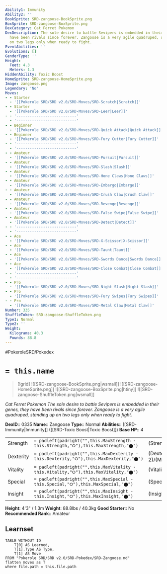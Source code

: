 ```yaml
---
Ability1: Immunity
Ability2: ''
BookSprite: SRD-zangoose-BookSprite.png
BoxSprite: SRD-zangoose-BoxSprite.png
DexCategory: Cat Ferret Pokemon
DexDescription: The sole desire to battle Sevipers is embedded in their genes, they
  have been rivals since forever. Zangoose is a very agile quadruped, standing up
  on two legs only when ready to fight.
EventAbilities: ''
Evolutions: []
GenderType: ''
Height:
  Feet: 4.3
  Meters: 1.3
HiddenAbility: Toxic Boost
HomeSprite: SRD-zangoose-HomeSprite.png
Image: zangoose.png
Legendary: 'No'
Moves:
- - Starter
  - '[[Pokerole SRD/SRD v2.0/SRD-Moves/SRD-Scratch|Scratch]]'
- - Starter
  - '[[Pokerole SRD/SRD v2.0/SRD-Moves/SRD-Leer|Leer]]'
- - '---------------------------'
  - '---------------------------'
- - Beginner
  - '[[Pokerole SRD/SRD v2.0/SRD-Moves/SRD-Quick Attack|Quick Attack]]'
- - Beginner
  - '[[Pokerole SRD/SRD v2.0/SRD-Moves/SRD-Fury Cutter|Fury Cutter]]'
- - '---------------------------'
  - '---------------------------'
- - Amateur
  - '[[Pokerole SRD/SRD v2.0/SRD-Moves/SRD-Pursuit|Pursuit]]'
- - Amateur
  - '[[Pokerole SRD/SRD v2.0/SRD-Moves/SRD-Slash|Slash]]'
- - Amateur
  - '[[Pokerole SRD/SRD v2.0/SRD-Moves/SRD-Hone Claws|Hone Claws]]'
- - Amateur
  - '[[Pokerole SRD/SRD v2.0/SRD-Moves/SRD-Embargo|Embargo]]'
- - Amateur
  - '[[Pokerole SRD/SRD v2.0/SRD-Moves/SRD-Crush Claw|Crush Claw]]'
- - Amateur
  - '[[Pokerole SRD/SRD v2.0/SRD-Moves/SRD-Revenge|Revenge]]'
- - Amateur
  - '[[Pokerole SRD/SRD v2.0/SRD-Moves/SRD-False Swipe|False Swipe]]'
- - Amateur
  - '[[Pokerole SRD/SRD v2.0/SRD-Moves/SRD-Detect|Detect]]'
- - '---------------------------'
  - '---------------------------'
- - Ace
  - '[[Pokerole SRD/SRD v2.0/SRD-Moves/SRD-X-Scissor|X-Scissor]]'
- - Ace
  - '[[Pokerole SRD/SRD v2.0/SRD-Moves/SRD-Taunt|Taunt]]'
- - Ace
  - '[[Pokerole SRD/SRD v2.0/SRD-Moves/SRD-Swords Dance|Swords Dance]]'
- - Ace
  - '[[Pokerole SRD/SRD v2.0/SRD-Moves/SRD-Close Combat|Close Combat]]'
- - '---------------------------'
  - '---------------------------'
- - Pro
  - '[[Pokerole SRD/SRD v2.0/SRD-Moves/SRD-Night Slash|Night Slash]]'
- - Pro
  - '[[Pokerole SRD/SRD v2.0/SRD-Moves/SRD-Fury Swipes|Fury Swipes]]'
- - Pro
  - '[[Pokerole SRD/SRD v2.0/SRD-Moves/SRD-Metal Claw|Metal Claw]]'
Number: 335
ShuffleToken: SRD-zangoose-ShuffleToken.png
Type1: Normal
Type2: ''
Weight:
  Kilograms: 40.3
  Pounds: 88.8
---
```


#PokeroleSRD/Pokedex

# `= this.name`

> [!grid]
> ![[SRD-zangoose-BookSprite.png|wsmall]]
> ![[SRD-zangoose-HomeSprite.png]]
> ![[SRD-zangoose-BoxSprite.png|htiny]]
> ![[SRD-zangoose-ShuffleToken.png|wsmall]]


*Cat Ferret Pokemon*
*The sole desire to battle Sevipers is embedded in their genes, they have been rivals since forever. Zangoose is a very agile quadruped, standing up on two legs only when ready to fight.*

**DexID**:: 0335
**Name**:: Zangoose
**Type**:: Normal
**Abilities**:: [[SRD-Immunity|Immunity]] ([[SRD-Toxic Boost|Toxic Boost]])
**Base HP**:: 4

|           |                                                                                        |                                          |
| --------- | -------------------------------------------------------------------------------------- | ---------------------------------------- |
| Strength  | `= padleft(padright("",this.MaxStrength - this.Strength,"⭘"),this.MaxStrength,"⬤")`    | (Strength::3)/(MaxStrength::6)   |
| Dexterity | `= padleft(padright("",this.MaxDexterity - this.Dexterity,"⭘"),this.MaxDexterity,"⬤")` | (Dexterity:: 2)/(MaxDexterity::5) |
| Vitality  | `= padleft(padright("",this.MaxVitality - this.Vitality,"⭘"),this.MaxVitality,"⬤")`    | (Vitality::2)/(MaxVitality::4)   |
| Special   | `= padleft(padright("",this.MaxSpecial - this.Special,"⭘"),this.MaxSpecial,"⬤")`       | (Special::2)/(MaxSpecial::4)     |
| Insight   | `= padleft(padright("",this.MaxInsight - this.Insight,"⭘"),this.MaxInsight,"⬤")`       | (Insight::2)/(MaxInsight::4)     |

**Height**: 4'3" / 1.3m
**Weight**: 88.8lbs / 40.3kg
**Good Starter**:: No
**Recommended Rank**:: Amateur

## Learnset

```dataview
TABLE WITHOUT ID
    T[0] AS Learned,
    T[1].Type AS Type,
    T[1] AS Move
FROM "Pokerole SRD/SRD v2.0/SRD-Pokedex/SRD-Zangoose.md"
flatten moves as T
where file.path = this.file.path
```
